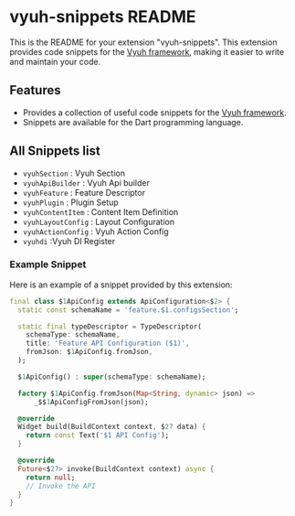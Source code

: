 # vyuh-snippets README

This is the README for your extension "vyuh-snippets". This extension provides code snippets for the [Vyuh framework](https://vyuh.tech/), making it easier to write and maintain your code.

## Features

- Provides a collection of useful code snippets for the [Vyuh framework](https://vyuh.tech/).
- Snippets are available for the Dart programming language.

## All Snippets list

- `vyuhSection` : Vyuh Section
- `vyuhApiBuilder` : Vyuh Api builder
- `vyuhFeature` : Feature Descriptor
- `vyuhPlugin` : Plugin Setup
- `vyuhContentItem` : Content Item Definition
- `vyuhLayoutConfig` : Layout Configuration
- `vyuhActionConfig` : Vyuh Action Config
- `vyuhdi` :Vyuh DI Register


### Example Snippet

Here is an example of a snippet provided by this extension:

```dart
final class $1ApiConfig extends ApiConfiguration<$2> {
  static const schemaName = 'feature.$1.configsSection';

  static final typeDescriptor = TypeDescriptor(
    schemaType: schemaName,
    title: 'Feature API Configuration ($1)',
    fromJson: $1ApiConfig.fromJson,
  );

  $1ApiConfig() : super(schemaType: schemaName);

  factory $1ApiConfig.fromJson(Map<String, dynamic> json) =>
      _$$1ApiConfigFromJson(json);

  @override
  Widget build(BuildContext context, $2? data) {
    return const Text('$1 API Config');
  }

  @override
  Future<$2?> invoke(BuildContext context) async {
    return null;
    // Invoke the API 
  }
}
```